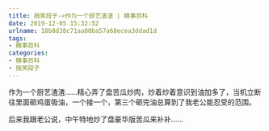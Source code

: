 ```yaml
---
title: 搞笑段子->作为一个厨艺渣渣 | 糗事百科
date: 2019-12-05 15:32:52
urlname: 18b8d38c71aa00ba57a68ecea3ddad1d
tags: 
- 糗事百科
categories:
- 糗事百科
- 搞笑段子
---
```

作为一个厨艺渣渣……精心弄了盘苦瓜炒肉，炒着炒着意识到油加多了，当机立断往里面砸鸡蛋吸油，一个接一个，第三个砸完油总算到了我老公能忍受的范围。

后来我跟老公说，中午特地炒了盘豪华版苦瓜来补补……


